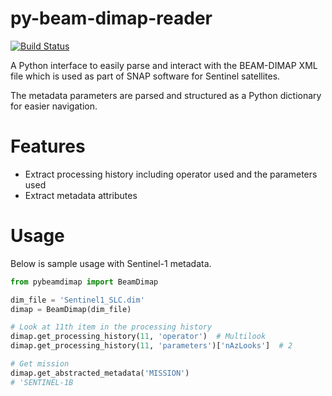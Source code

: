 # py-beam-dimap-reader
[![Build Status](https://app.travis-ci.com/pbrotoisworo/py-beam-dimap.svg?branch=main)](https://app.travis-ci.com/pbrotoisworo/py-beam-dimap)


A Python interface to easily parse and interact with the BEAM-DIMAP XML file which is used as part of SNAP software for Sentinel satellites.

The metadata parameters are parsed and structured as a Python dictionary for easier navigation. 
# Features
* Extract processing history including operator used and the parameters used
* Extract metadata attributes

# Usage
Below is sample usage with Sentinel-1 metadata.
```py
from pybeamdimap import BeamDimap

dim_file = 'Sentinel1_SLC.dim'
dimap = BeamDimap(dim_file)

# Look at 11th item in the processing history
dimap.get_processing_history(11, 'operator')  # Multilook
dimap.get_processing_history(11, 'parameters')['nAzLooks']  # 2

# Get mission
dimap.get_abstracted_metadata('MISSION')
# 'SENTINEL-1B
```
